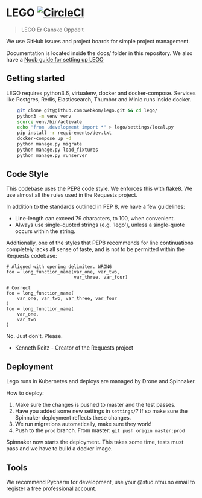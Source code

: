 # LEGO [![CircleCI](https://circleci.com/gh/webkom/lego/tree/master.svg?style=svg&circle-token=26520c314e094786c87c6a14af78c0cd7c82caec)](https://circleci.com/gh/webkom/lego/tree/master)

> LEGO Er Ganske Oppdelt

We use GitHub issues and project boards for simple project management.

Documentation is located inside the docs/ folder in this repository. We also have a [Noob guide for setting up LEGO](https://github.com/webkom/lego/wiki/Noob-Guide)

## Getting started

LEGO requires python3.6, virtualenv, docker and docker-compose. Services like Postgres, Redis,
Elasticsearch, Thumbor and Minio runs inside docker.


```bash
    git clone git@github.com:webkom/lego.git && cd lego/
    python3 -m venv venv
    source venv/bin/activate
    echo "from .development import *" > lego/settings/local.py
    pip install -r requirements/dev.txt
    docker-compose up -d
    python manage.py migrate
    python manage.py load_fixtures
    python manage.py runserver
```

## Code Style

This codebase uses the PEP8 code style. We enforces this with flake8. We use almost all the rules
used in the Requests project.

In addition to the standards outlined in PEP 8, we have a few guidelines:

* Line-length can exceed 79 characters, to 100, when convenient.
* Always use single-quoted strings (e.g. 'lego'), unless a single-quote occurs within the string.

Additionally, one of the styles that PEP8 recommends for line continuations completely lacks all
sense of taste, and is not to be permitted within the Requests codebase:

```
# Aligned with opening delimiter. WRONG
foo = long_function_name(var_one, var_two,
                         var_three, var_four)

# Correct
foo = long_function_name(
    var_one, var_two, var_three, var_four
)
foo = long_function_name(
    var_one,
    var_two
)
```

No. Just don't. Please.

- Kenneth Reitz - Creator of the Requests project

## Deployment

Lego runs in Kubernetes and deploys are managed by Drone and Spinnaker.
  
How to deploy:
1. Make sure the changes is pushed to master and the test passes.
2. Have you added some new settings in `settings/`? If so make sure the Spinnaker deployment reflects these changes.
3. We run migrations automatically, make sure they work! 
4. Push to the `prod` branch. From master: `git push origin master:prod`

Spinnaker now starts the deployment. This takes some time, tests must pass and we have to build a 
docker image.

## Tools

We recommend Pycharm for development, use your @stud.ntnu.no email to register a free professional
account.

